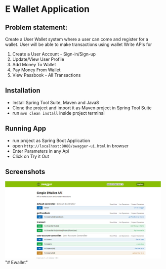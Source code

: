 # E Wallet Application

## Problem statement:

Create a User Wallet system where a user can come and register for a wallet. User will be able
to make transactions using wallet
Write APIs for
1. Create a User Account - Sign-in/Sign-up
2. Update/View User Profile
3. Add Money To Wallet
4. Pay Money From Wallet
5. View Passbook - All Transactions

## Installation

- Install Spring Tool Suite, Maven and Java8
- Clone the project and import it as Maven project in Spring Tool Suite
- run `mvn clean install` inside project terminal

## Running App
- run project as Spring Boot Application
- open `http://localhost:8080/swagger-ui.html` in browser
- Enter Parameters in any Api
- Click on Try it Out

## Screenshots

![Api List](screenshots/apiList.PNG)
"# Ewallet" 
